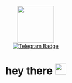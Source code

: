 <div id="header" align="center">
  <img src="https://media.giphy.com/media/HwBlFQZFcAoUcPHZdX/giphy.gif" width="100"/>
</div>
<div id="badges" align="center">
  <a href="https://t.me/rudikone">
    <img src="https://img.shields.io/badge/Telegram-blue?logo=telegram&logoColor=white&style=for-the-badge" alt="Telegram Badge"/>
  </a>
</div>
<div id="view-counter" align="center">
  <img src="https://komarev.com/ghpvc/?username=rudikone&style=flat-square&color=blue" alt=""/>
</div>
<div id="hi" align="center">
  <h1>
  hey there
    <img src="https://media.giphy.com/media/hvRJCLFzcasrR4ia7z/giphy.gif" width="30px"/>
  </h1>
</div>
